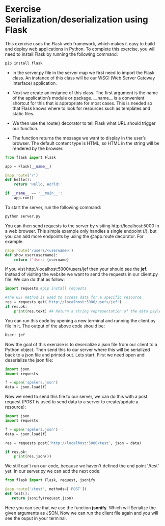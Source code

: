 # Exercise Serialization/deserialization using Flask

This exercise uses the Flask web framework, which makes it easy to build and deploy web applications in Python. To complete this exercise, you will need to install Flask by running the following command:

```python
pip install flask
```

- In the server.py file in the server map we first need to import the Flask class. An instance of this class will be our WSGI (Web Server Gateway Interface) application.

- Next we create an instance of this class. The first argument is the name of the application’s module or package. \_\_name\_\_ is a convenient shortcut for this that is appropriate for most cases. This is needed so that Flask knows where to look for resources such as templates and static files.

- We then use the route() decorator to tell Flask what URL should trigger our function.

- The function returns the message we want to display in the user’s browser. The default content type is HTML, so HTML in the string will be rendered by the browser.

```python
from flask import Flask

app = Flask(__name__)

@app.route('/')
def hello():
    return 'Hello, World!'

if __name__ == '__main__':
    app.run()
```
To start the server, run the following command:

```python
python server.py
```
You can then send requests to the server by visiting http://localhost:5000 in a web browser. This simple example only handles a single endpoint (/), but you can add more endpoints by using the @app.route decorator. For example:

```python
@app.route('/users/<username>')
def show_user(username):
    return f'User: {username}'
```
If you vist http://localhost:5000/users/jef then your should see the **jef**. Instead of visiting the website we want to send the requests in our client.py file. We can do that as follow:

```python
import requests #pip install requests

#The GET method is used to access data for a specific resource
res = requests.get('http://localhost:5000/users/jef')
if res.ok:
    print(res.text) ## Return a string representation of the data payload
```

You can run this code by opening a new terminal and running the client.py file in it. The output of the above code should be:

```python
User: jef
```

Now the goal of this exercise is to deserialize a json file from our client to a Python object. Then send this to our server where this will be serialized back to a json file and printed out. Lets start, First we need open and deserialize the json file:

```python
import json 
import requests

f = open('spelers.json')  
data = json.load(f)

```

Now we need to send this file to our server, we can do this with a post request (POST is used to send data to a server to create/update a resource): 

```python
import json   
import requests

f = open('spelers.json')  
data = json.load(f)

res = requests.post('http://localhost:5000/test', json = data)

if res.ok:
    print(res.json())
```

We still can't run our code, because we haven't defined the end point '/test' yet. In our server.py we can add the next code: 


```python
from flask import Flask, request, jsonify

@app.route('/test', methods=['POST'])
def test():
   return jsonify(request.json)
```

Here you can see that we use the function **jsonify**. Which will Serialize the given arguments as JSON. Now we can run the client file again and you will see the ouput in your terminal.